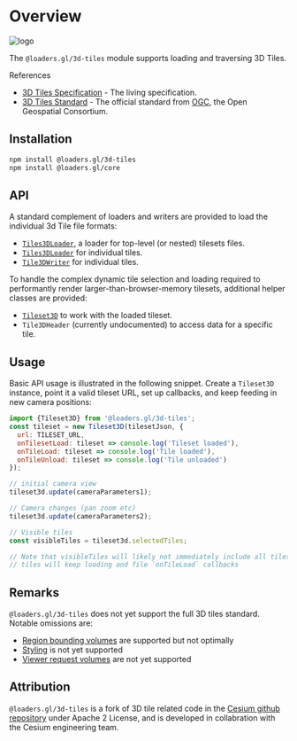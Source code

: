 # Overview

![logo](./images/3d-tiles-small.png)

The `@loaders.gl/3d-tiles` module supports loading and traversing 3D Tiles.

References

- [3D Tiles Specification](https://github.com/AnalyticalGraphicsInc/3d-tiles) - The living specification.
- [3D Tiles Standard](https://www.opengeospatial.org/standards/3DTiles) - The official standard from [OGC](https://www.opengeospatial.org/), the Open Geospatial Consortium.

## Installation

```bash
npm install @loaders.gl/3d-tiles
npm install @loaders.gl/core
```

## API

A standard complement of loaders and writers are provided to load the individual 3d Tile file formats:

- [`Tiles3DLoader`](modules/3d-tiles/docs/api-reference/tileset-3d-loader), a loader for top-level (or nested) tilesets files.
- [`Tiles3DLoader`](modules/3d-tiles/docs/api-reference/tile-3d-loader) for individual tiles.
- [`Tile3DWriter`](modules/3d-tiles/docs/api-reference/tile-3d-writer) for individual tiles.

To handle the complex dynamic tile selection and loading required to performantly render larger-than-browser-memory tilesets, additional helper classes are provided:

- [`Tileset3D`](modules/3d-tiles/docs/api-reference/tileset-3d) to work with the loaded tileset.
- `Tile3DHeader` (currently undocumented) to access data for a specific tile.

## Usage

Basic API usage is illustrated in the following snippet. Create a `Tileset3D` instance, point it a valid tileset URL, set up callbacks, and keep feeding in new camera positions:

```js
import {Tileset3D} from '@loaders.gl/3d-tiles';
const tileset = new Tileset3D(tilesetJson, {
  url: TILESET_URL,
  onTilesetLoad: tileset => console.log('Tileset loaded'),
  onTileLoad: tileset => console.log('Tile loaded'),
  onTileUnload: tileset => console.log('Tile unloaded')
});

// initial camera view
tileset3d.update(cameraParameters1);

// Camera changes (pan zoom etc)
tileset3d.update(cameraParameters2);

// Visible tiles
const visibleTiles = tileset3d.selectedTiles;

// Note that visibleTiles will likely not immediately include all tiles
// tiles will keep loading and file `onTileLoad` callbacks
```

## Remarks

`@loaders.gl/3d-tiles` does not yet support the full 3D tiles standard. Notable omissions are:

- [Region bounding volumes](https://github.com/AnalyticalGraphicsInc/3d-tiles/tree/master/specification#bounding-volume) are supported but not optimally
- [Styling](https://github.com/AnalyticalGraphicsInc/3d-tiles/tree/master/specification/Styling) is not yet supported
- [Viewer request volumes](https://github.com/AnalyticalGraphicsInc/3d-tiles/tree/master/specification#viewer-request-volume) are not yet supported

## Attribution

`@loaders.gl/3d-tiles` is a fork of 3D tile related code in the [Cesium github repository](https://github.com/AnalyticalGraphicsInc/cesium) under Apache 2 License, and is developed in collabration with the Cesium engineering team.
